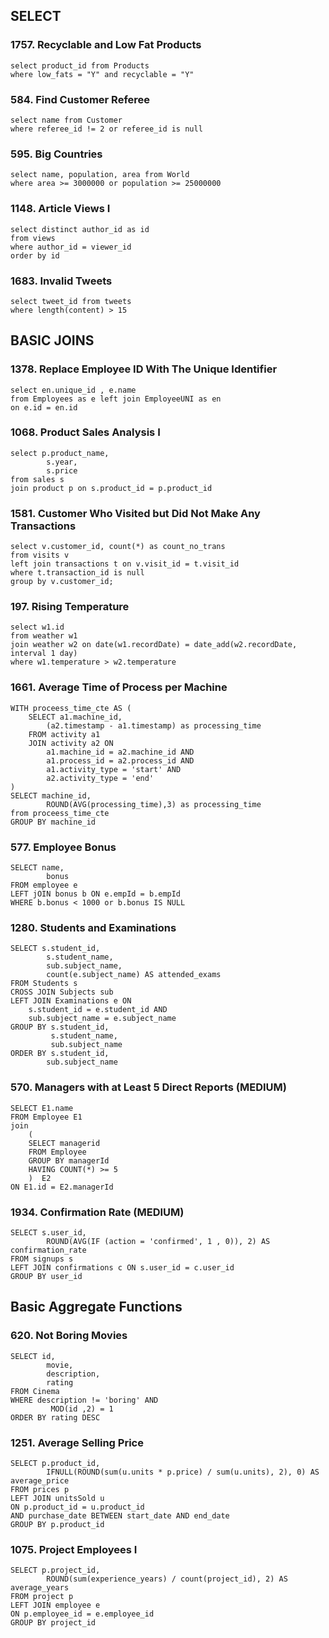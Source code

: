 ## SELECT

### 1757. Recyclable and Low Fat Products
```
select product_id from Products 
where low_fats = "Y" and recyclable = "Y"
```
### 584. Find Customer Referee
```
select name from Customer
where referee_id != 2 or referee_id is null
```

### 595. Big Countries
```
select name, population, area from World
where area >= 3000000 or population >= 25000000
```

### 1148. Article Views I
```
select distinct author_id as id
from views
where author_id = viewer_id 
order by id
```

### 1683. Invalid Tweets
```
select tweet_id from tweets
where length(content) > 15
```

## BASIC JOINS

### 1378. Replace Employee ID With The Unique Identifier
```
select en.unique_id , e.name 
from Employees as e left join EmployeeUNI as en
on e.id = en.id
```

### 1068. Product Sales Analysis I
```
select p.product_name, 
        s.year, 
        s.price 
from sales s
join product p on s.product_id = p.product_id
```

### 1581. Customer Who Visited but Did Not Make Any Transactions
```
select v.customer_id, count(*) as count_no_trans
from visits v 
left join transactions t on v.visit_id = t.visit_id 
where t.transaction_id is null 
group by v.customer_id; 
```

### 197. Rising Temperature
```
select w1.id 
from weather w1
join weather w2 on date(w1.recordDate) = date_add(w2.recordDate, interval 1 day)
where w1.temperature > w2.temperature
```

### 1661. Average Time of Process per Machine
```
WITH proceess_time_cte AS (
    SELECT a1.machine_id,
        (a2.timestamp - a1.timestamp) as processing_time
    FROM activity a1
    JOIN activity a2 ON 
        a1.machine_id = a2.machine_id AND 
        a1.process_id = a2.process_id AND
        a1.activity_type = 'start' AND
        a2.activity_type = 'end'
)
SELECT machine_id, 
        ROUND(AVG(processing_time),3) as processing_time
from proceess_time_cte
GROUP BY machine_id
```

### 577. Employee Bonus
```
SELECT name,
        bonus 
FROM employee e
LEFT jOIN bonus b ON e.empId = b.empId
WHERE b.bonus < 1000 or b.bonus IS NULL
```

### 1280. Students and Examinations
```
SELECT s.student_id,
        s.student_name,
        sub.subject_name, 
        count(e.subject_name) AS attended_exams
FROM Students s
CROSS JOIN Subjects sub
LEFT JOIN Examinations e ON 
    s.student_id = e.student_id AND
    sub.subject_name = e.subject_name
GROUP BY s.student_id, 
         s.student_name,
         sub.subject_name
ORDER BY s.student_id, 
        sub.subject_name
```

### 570. Managers with at Least 5 Direct Reports (MEDIUM)
```
SELECT E1.name 
FROM Employee E1
join
    (
    SELECT managerid
    FROM Employee 
    GROUP BY managerId
    HAVING COUNT(*) >= 5
    )  E2
ON E1.id = E2.managerId
```

### 1934. Confirmation Rate (MEDIUM)
```
SELECT s.user_id,
        ROUND(AVG(IF (action = 'confirmed', 1 , 0)), 2) AS confirmation_rate
FROM signups s
LEFT JOIN confirmations c ON s.user_id = c.user_id 
GROUP BY user_id
```

## Basic Aggregate Functions

### 620. Not Boring Movies
```
SELECT id, 
        movie, 
        description, 
        rating 
FROM Cinema 
WHERE description != 'boring' AND
         MOD(id ,2) = 1
ORDER BY rating DESC
```

### 1251. Average Selling Price
```
SELECT p.product_id,
        IFNULL(ROUND(sum(u.units * p.price) / sum(u.units), 2), 0) AS average_price
FROM prices p 
LEFT JOIN unitsSold u 
ON p.product_id = u.product_id
AND purchase_date BETWEEN start_date AND end_date
GROUP BY p.product_id
```

### 1075. Project Employees I
```
SELECT p.project_id, 
        ROUND(sum(experience_years) / count(project_id), 2) AS average_years
FROM project p
LEFT JOIN employee e
ON p.employee_id = e.employee_id
GROUP BY project_id
```



